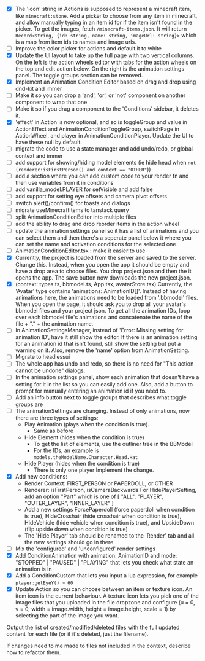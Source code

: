 - [x] The 'icon' string in Actions is supposed to represent a minecraft item, like `minecraft:stone`. Add a picker to choose from any item in minecraft, and allow manually typing in an item id for if the item isn't found in the picker. To get the images, fetch `/minecraft-items.json`. It will return `Record<string, {id: string, name: string, imageUrl: string}>` which is a map from item ids to names and image urls.
- [ ] Improve the color picker for actions and default it to white
- [x] Update the UI layout to take up the full page with two vertical columns. On the left is the action wheels editor with tabs for the action wheels on the top and edit action below. On the right is the animation settings panel. The toggle groups section can be removed.
- [x] Implement an Animation Condition Editor based on drag and drop using dnd-kit and immer
- [ ] Make it so you can drop a 'and', 'or', or 'not' component on another component to wrap that one
- [ ] Make it so if you drag a component to the 'Conditions' sidebar, it deletes it.
- [x] 'effect' in Action is now optional, and so is toggleGroup and value in ActionEffect and AnimationConditionToggleGroup, switchPage in ActionWheel, and player in AnimationConditionPlayer. Update the UI to have these null by default.
- [ ] migrate the code to use a state manager and add undo/redo, or global context and immer
- [ ] add support for showing/hiding model elements (ie hide head when `not (renderer:isFirstPerson() and context == "OTHER"`))
- [ ] add a section where you can add custom code to your render fn and then use variables from it in conditions
- [ ] add vanilla_model.PLAYER for setVisible and add false
- [ ] add support for setting eye offsets and camera pivot offsets
- [ ] switch alert()/confirm() for toasts and dialogs
- [ ] migrate useMinecraftItems to tanstack query
- [ ] split AnimationConditionEditor into multiple files
- [ ] add the ability to drag and drop reorder items in the action wheel
- [ ] update the animation settings panel so it has a list of animations and you can select them and then there's a seperate panel below it where you can set the name and activation conditions for the selected one
- [ ] AnimationConditionEditor.tsx : make it easier to use
- [x] Currently, the project is loaded from the server and saved to the server. Change this. Instead, when you open the app it should be empty and have a drop area to choose files. You drop project.json and then the it opens the app. The save button now downloads the new project.json.
- [x] (context: types.ts, bbmodel.ts, App.tsx, avatarStore.tsx) Currently, the 'Avatar' type contains 'animations: AnimationID[]'. Instead of having animations here, the animations need to be loaded from '.bbmodel' files. When you open the page, it should ask you to drop all your avatar's bbmodel files and your project json. To get all the animation IDs, loop over each bbmodel file's animations and concatenate the name of the file + "." + the animation name.
- [ ] In AnimationSettingsManager, instead of 'Error: Missing setting for animation ID', have it still show the editor. If there is an animation setting for an animation id that isn't found, still show the setting but put a warning on it. Also, remove the 'name' option from AnimationSetting.
- [ ] Migrate to headlessui
- [ ] The whole app has undo and redo, so there is no need for "This action cannot be undone" dialogs.
- [ ] In the animation settings panel, show each animation that doesn't have a setting for it in the list so you can easily add one. Also, add a button to prompt for manually entering an animation id if you need to.
- [ ] Add an info button next to toggle groups that describes what toggle groups are
- [ ] The animationSettings are changing. Instead of only animations, now there are three types of settings:
  - Play Animation (plays when the condition is true).
    - Same as before
  - Hide Element (hides when the condition is true)
    - To get the list of elements, use the outliner tree in the BBModel
    - For the IDs, an example is `models.theModelName.Character.Head.Hat`
  - Hide Player (hides when the condition is true)
    - There is only one player
  Implement the change.
- [x] Add new conditions:
  - Render Context: FIRST_PERSON or PAPERDOLL, or OTHER
  - Renderer: isFirstPerson, isCameraBackwards
  For HidePlayerSetting, add an option "Part" which is one of [
    "ALL",
    "PLAYER",
    "OUTER_LAYER",
    "INNER_LAYER"
  ]
  - Add a new settings ForcePaperdoll (force paperdoll when condition is true), HideCrosshair (hide crosshair when condition is true), HideVehicle (hide vehicle when condition is true), and UpsideDown (flip upside down when condition is true)
  - The 'Hide Player' tab should be renamed to the 'Render' tab and all the new settings should go in there
- [ ] Mix the 'configured' and 'unconfigured' render settings
- [x] Add ConditionAnimation with animation: AnimationID and mode: "STOPPED" | "PAUSED" | "PLAYING" that lets you check what state an animation is in
- [x] Add a ConditionCustom that lets you input a lua expression, for example `player:getEyeY() > 60` 
- [x] Update Action so you can choose between an item or texture icon. An item icon is the current behaviour. A texture icon lets you pick one of the image files that you uploaded in the file dropzone and configure (u = 0, v = 0, width = image.width, height = image.height, scale = 1) by selecting the part of the image you want.

Output the list of created/modified/deleted files with the full updated content for each file (or if it's deleted, just the filename).

If changes need to me made to files not included in the context, describe how to refactor them.

